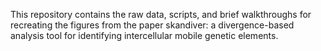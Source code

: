 This repository contains the raw data, scripts, and brief walkthroughs for recreating the figures from the paper skandiver: a divergence-based analysis tool for identifying intercellular mobile genetic elements. 
